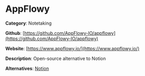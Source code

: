
# AppFlowy

**Category**: Notetaking

**Github**: [https://github.com/AppFlowy-IO/appflowy](https://github.com/AppFlowy-IO/appflowy)

**Website**: [https://www.appflowy.io/](https://www.appflowy.io/)

**Description**:
Open-source alternative to Notion

**Alternatives**: [Notion](https://www.notion.so/)
